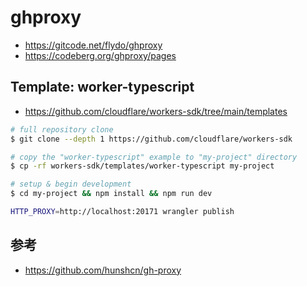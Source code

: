 # ghproxy

- https://gitcode.net/flydo/ghproxy
- https://codeberg.org/ghproxy/pages

## Template: worker-typescript

- https://github.com/cloudflare/workers-sdk/tree/main/templates

```bash
# full repository clone
$ git clone --depth 1 https://github.com/cloudflare/workers-sdk

# copy the "worker-typescript" example to "my-project" directory
$ cp -rf workers-sdk/templates/worker-typescript my-project

# setup & begin development
$ cd my-project && npm install && npm run dev
```

```bash
HTTP_PROXY=http://localhost:20171 wrangler publish
```

## 参考

- https://github.com/hunshcn/gh-proxy
